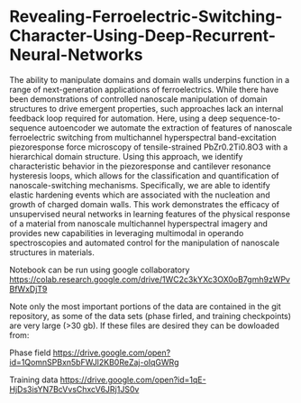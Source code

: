 # Revealing-Ferroelectric-Switching-Character-Using-Deep-Recurrent-Neural-Networks
The ability to manipulate domains and domain walls underpins function in a range of next-generation applications of ferroelectrics. While there have been demonstrations of controlled nanoscale manipulation of domain structures to drive emergent properties, such approaches lack an internal feedback loop required for automation. Here, using a deep sequence-to-sequence autoencoder we automate the extraction of features of nanoscale ferroelectric switching from multichannel hyperspectral band-excitation piezoresponse force microscopy of tensile-strained PbZr0.2Ti0.8O3 with a hierarchical domain structure. Using this approach, we identify characteristic behavior in the piezoresponse and cantilever resonance hysteresis loops, which allows for the classification and quantification of nanoscale-switching mechanisms. Specifically, we are able to identify elastic hardening events which are associated with the nucleation and growth of charged domain walls. This work demonstrates the efficacy of unsupervised neural networks in learning features of the physical response of a material from nanoscale multichannel hyperspectral imagery and provides new capabilities in leveraging multimodal in operando spectroscopies and automated control for the manipulation of nanoscale structures in materials.


Notebook can be run using google collaboratory
https://colab.research.google.com/drive/1WC2c3kYXc3OX0oB7gmh9zWPvBfWxDjT9

Note only the most important portions of the data are contained in the git repository, as some of the data sets (phase firled, and training checkpoints) are very large (>30 gb). If these files are desired they can be dowloaded from: 

Phase field
https://drive.google.com/open?id=1QomnSPBxn5bFWJl2KB0ReZaj-oIqGWRg

Training data
https://drive.google.com/open?id=1qE-HjDs3isYN7BcVvsChxcV6JRj1JS0v
